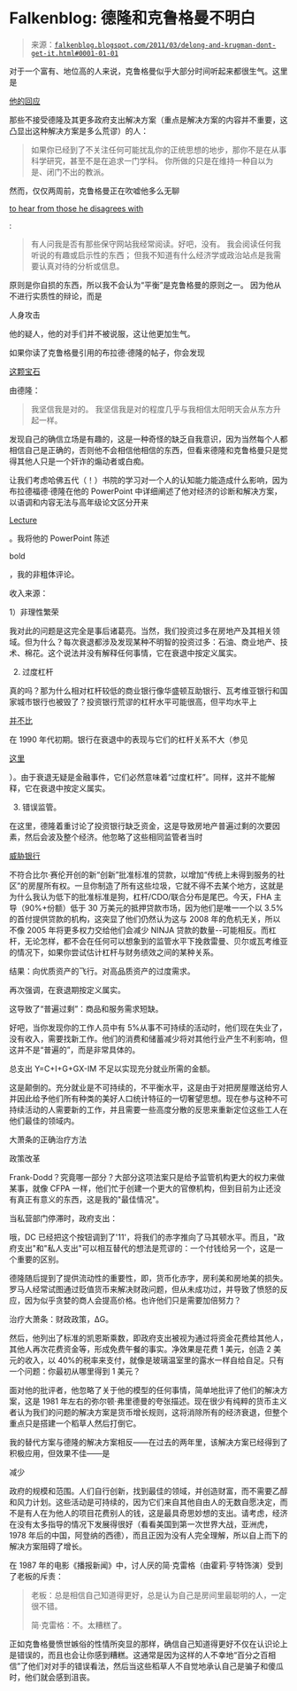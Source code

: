 <!--yml

category: 未分类

date: 2024-05-12 21:04:53

-->

# Falkenblog: 德隆和克鲁格曼不明白

> 来源：[`falkenblog.blogspot.com/2011/03/delong-and-krugman-dont-get-it.html#0001-01-01`](http://falkenblog.blogspot.com/2011/03/delong-and-krugman-dont-get-it.html#0001-01-01)

对于一个富有、地位高的人来说，克鲁格曼似乎大部分时间听起来都很生气。这里是

[他的回应](http://krugman.blogs.nytimes.com/2011/03/21/nobodies-of-macroeconomics-very-wonkish/)

那些不接受德隆及其更多政府支出解决方案（重点是解决方案的内容并不重要，这凸显出这种解决方案是多么荒谬）的人：

> 如果你已经到了不关注任何可能扰乱你的正统思想的地步，那你不是在从事科学研究，甚至不是在追求一门学科。 你所做的只是在维持一种自以为是、闭门不出的教派。

然而，仅仅两周前，克鲁格曼正在吹嘘他多么无聊

[to hear from those he disagrees with](http://krugman.blogs.nytimes.com/2011/03/08/other-stuff-i-read/)

:

> 有人问我是否有那些保守网站我经常阅读。好吧，没有。 我会阅读任何我听说的有趣或启示性的东西； 但我不知道有什么经济学或政治站点是我需要认真对待的分析或信息。

原则是你自损的东西，所以我不会认为“平衡”是克鲁格曼的原则之一。 因为他从不进行实质性的辩论，而是

人身攻击

他的疑人，他的对手们并不被说服，这让他更加生气。

如果你读了克鲁格曼引用的布拉德·德隆的帖子，你会发现

[这颗宝石](http://delong.typepad.com/sdj/2011/03/lecture-seven-sects-of-macroeconomic-error-part-i.html)

由德隆：

> 我坚信我是对的。 我坚信我是对的程度几乎与我相信太阳明天会从东方升起一样。 

发现自己的确信立场是有趣的，这是一种奇怪的缺乏自我意识，因为当然每个人都相信自己是正确的，否则他不会相信他相信的东西，但看来德隆和克鲁格曼只是觉得其他人只是一个奸诈的煽动者或白痴。

让我们考虑哈佛五代（！）书院的学习对一个人的认知能力能造成什么影响，因为布拉德福德·德隆在他的 PowerPoint 中详细阐述了他对经济的诊断和解决方案，以语调和内容无法与高年级论文区分开来

[Lecture](http://delong.typepad.com/sdj/2011/03/lecture-seven-sects-of-macroeconomic-error-part-i.html)

。我将他的 PowerPoint 陈述

bold

，我的非粗体评论。

收入来源：

1）非理性繁荣

我对此的问题是这完全是事后诸葛亮。当然，我们投资过多在房地产及其相关领域。但为什么？每次衰退都涉及发现某种不明智的投资过多：石油、商业地产、技术、棉花。这个说法并没有解释任何事情，它在衰退中按定义属实。

2) 过度杠杆

真的吗？那为什么相对杠杆较低的商业银行像华盛顿互助银行、瓦考维亚银行和国家城市银行也被毁了？投资银行荒谬的杠杆水平可能很高，但平均水平上

[并不比](http://falkenblog.blogspot.com/2009/03/corporate-leverage-did-not-cause-bubble.html)

在 1990 年代初期。银行在衰退中的表现与它们的杠杆关系不大（参见

[这里](http://falkenblog.blogspot.com/2009/03/leverage-and-crisis.html)

）。由于衰退无疑是金融事件，它们必然意味着“过度杠杆”。同样，这并不能解释，它在衰退中按定义属实。

3) 错误监管。

在这里，德隆着重讨论了投资银行缺乏资金，这是导致房地产普遍过剩的次要因素，然后会波及整个经济。他忽略了这些相同监管者当时

[威胁银行](http://www.independent.org/pdf/policy_reports/2008-10-03-trainwreck.pdf)

不符合比尔·赛伦开创的新“创新”批准标准的贷款，以增加“传统上未得到服务的社区”的房屋所有权。一旦你制造了所有这些垃圾，它就不得不去某个地方，这就是为什么我认为低下的批准标准是狗，杠杆/CDO/联合分布是尾巴。今天，FHA 主导（90%+份额）低于 30 万美元的抵押贷款市场，因为他们是唯一一个以 3.5%的首付提供贷款的机构，这突显了他们仍然认为这与 2008 年的危机无关，所以不像 2005 年将更多权力交给他们会减少 NINJA 贷款的数量--可能相反。而杠杆，无论怎样，都不会在任何可以想象到的监管水平下挽救雷曼、贝尔或瓦考维亚的情况下，如果你尝试估计杠杆与财务绩效之间的某种关系。

结果：向优质资产的飞行。对高品质资产的过度需求。

再次强调，在衰退期按定义属实。

这导致了“普遍过剩”：商品和服务需求短缺。

好吧，当你发现你的工作人员中有 5%从事不可持续的活动时，他们现在失业了，没有收入，需要找新工作。他们的消费和储蓄减少将对其他行业产生不利影响，但这并不是“普遍的”，而是非常具体的。

总支出 Y=C+I+G+GX-IM 不足以实现充分就业所需的金额。

这是颠倒的。充分就业是不可持续的，不平衡水平，这是由于对把房屋赠送给穷人并因此给予他们所有种类的美好人口统计特征的一切奢望思想。现在参与这种不可持续活动的人需要新的工作，并且需要一些高度分散的反思来重新定位这些工人在他们最佳的领域内。

大萧条的正确治疗方法

政策改革

Frank-Dodd？究竟哪一部分？大部分这项法案只是给予监管机构更大的权力来做某事，就像 CFPA 一样，他们忙于创建一个更大的官僚机构，但到目前为止还没有真正有意义的东西，这是我的"最佳情况"。

当私营部门停滞时，政府支出：

哦，DC 已经把这个按钮调到了'11'，将我们的赤字推向了马其顿水平。而且，"政府支出"和"私人支出"可以相互替代的想法是荒谬的：一个付钱给另一个，这是一个重要的区别。

德隆随后提到了提供流动性的重要性，即，货币化赤字，房利美和房地美的损失。罗马人经常试图通过贬值货币来解决财政问题，但从未成功过，并导致了愤怒的反应，因为似乎贪婪的商人会提高价格。也许他们只是需要加倍努力？

治疗大萧条：财政政策，ΔG。

然后，他列出了标准的凯恩斯乘数，即政府支出被视为通过将资金花费给其他人，其他人再次花费资金等，形成免费午餐的事实。净效果是花费 1 美元，创造 2 美元的收入，以 40%的税率来支付，就像是玻璃温室里的露水一样自给自足。只有一个问题：你最初从哪里得到 1 美元？

面对他的批评者，他忽略了关于他的模型的任何事情，简单地批评了他们的解决方案，这是 1981 年左右的弥尔顿·弗里德曼的夸张描述。现在很少有纯粹的货币主义者认为我们的问题的解决方案是货币增长规则，这将消除所有的经济衰退，但整个重点只是搭建一个稻草人然后打倒它。

我的替代方案与德隆的解决方案相反——在过去的两年里，该解决方案已经得到了积极应用，但效果不佳——是

减少

政府的规模和范围。人们自行创新，找到最佳的领域，并创造财富，而不需要乙醇和风力计划。这些活动是可持续的，因为它们来自其他自由人的无数自愿决定，而不是有人在为他人的项目花费别人的钱，这是最具奇思妙想的支出。请考虑，经济在没有太多指导的情况下发展得很好（看看美国到第一次世界大战，亚洲虎，1978 年后的中国，阿登纳的西德），而且正因为没有人完全理解，所以自上而下的解决方案阻碍了增长。

在 1987 年的电影《播报新闻》中，讨人厌的简·克雷格（由霍莉·亨特饰演）受到了老板的斥责：

> 老板：总是相信自己知道得更好，总是认为自己是房间里最聪明的人，一定很不错。
> 
> 简·克雷格：不。太糟糕了。

正如克鲁格曼愤世嫉俗的性情所突显的那样，确信自己知道得更好不仅在认识论上是错误的，而且也会让你感到糟糕。这通常是因为这样的人不幸地“百分之百相信”了他们对对手的错误看法，然后当这些稻草人不自觉地承认自己是骗子和傻瓜时，他们就会感到沮丧。
